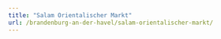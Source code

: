 ```yaml
---
title: "Salam Orientalischer Markt"
url: /brandenburg-an-der-havel/salam-orientalischer-markt/
---
```

